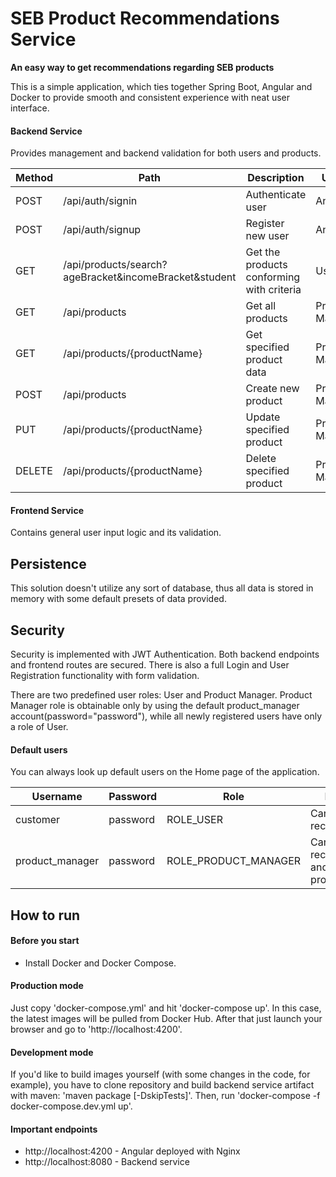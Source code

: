# SEB Product Recommendations Service

**An easy way to get recommendations regarding SEB products**

This is a simple application, which ties together Spring Boot, Angular and Docker to provide smooth and
consistent experience with neat user interface.

#### Backend Service
Provides management and backend validation for both users and products.

| Method | Path                                                  | Description                           | User role       |
|--------|-------------------------------------------------------|---------------------------------------|-----------------|
| POST   | /api/auth/signin                                      | Authenticate user                     | Anonymous       |
| POST   | /api/auth/signup                                      | Register new user                     | Anonymous       |
| GET    | /api/products/search?ageBracket&incomeBracket&student | Get the products conforming with criteria | User            |
| GET    | /api/products                                         | Get all products                      | Product Manager |
| GET    | /api/products/{productName}                           | Get specified product data            | Product Manager |
| POST   | /api/products                                         | Create new product                    | Product Manager |
| PUT    | /api/products/{productName}                           | Update specified product              | Product Manager |
| DELETE | /api/products/{productName}                           | Delete specified product              | Product Manager |

#### Frontend Service
Contains general user input logic and its validation.

## Persistence
This solution doesn't utilize any sort of database, thus 
all data is stored in memory with some default presets of data provided.

## Security
Security is implemented with JWT Authentication. Both backend endpoints and frontend routes are secured.
There is also a full Login and User Registration functionality with form validation. 
 
There are two predefined user roles: User and Product Manager. Product Manager role is obtainable 
only by using the default product_manager account(password="password"), while all newly
registered users have only a role of User.

#### Default users
You can always look up default users on the Home page of the application.

| Username        | Password | Role                 | Description                                         |
|-----------------|----------|----------------------|-----------------------------------------------------|
| customer        | password | ROLE_USER            | Can get product recommendations                     |
| product_manager | password | ROLE_PRODUCT_MANAGER | Can get product recommendations and manage products |
 
## How to run
#### Before you start
- Install Docker and Docker Compose.

#### Production mode
Just copy 'docker-compose.yml' and hit 'docker-compose up'.
In this case, the latest images will be pulled from Docker Hub.
After that just launch your browser and go to 'http://localhost:4200'.

#### Development mode
If you'd like to build images yourself (with some changes in the code, for example),
you have to clone repository and build backend service artifact with maven: 'maven package [-DskipTests]'.
Then, run 'docker-compose -f docker-compose.dev.yml up'.

#### Important endpoints
- http://localhost:4200 - Angular deployed with Nginx
- http://localhost:8080 - Backend service
